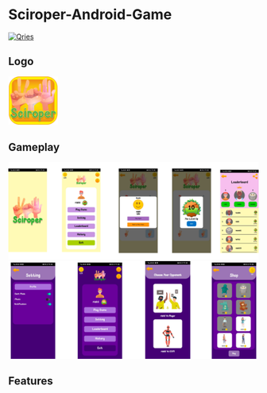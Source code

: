 # Sciroper-Android-Game
<a href="https://www12.zippyshare.com/v/ehjSY47u/file.html"><img alt="Qries" src="https://freepngimg.com/thumb/download_now_button/25800-4-download-now-button-blue.png" width="300" height="70"/></a>
  
## Logo
<img src="https://github.com/riskiilyas/Sciroper-Android-Game/blob/master/assets/sciroper_louncher.png" width="100"/>
  
## Gameplay
<img src="https://github.com/riskiilyas/Sciroper-Android-Game/blob/master/assets/ss_light.png"/>
<img src="https://github.com/riskiilyas/Sciroper-Android-Game/blob/master/assets/ss_dark.png"/>
                   
## Features
